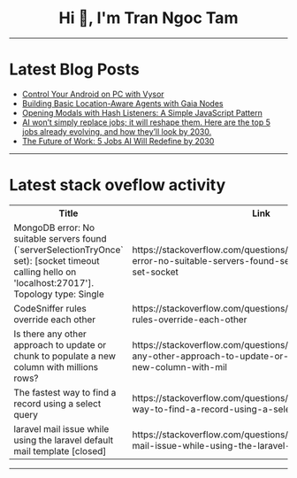 <h1 align="center">Hi 👋, I'm Tran Ngoc Tam</h1>

---

# Latest Blog Posts 
<!-- BLOG-POST-LIST:START -->
- [Control Your Android on PC with Vysor](https://dev.to/siswoyo/control-your-android-on-pc-with-vysor-h07)
- [Building Basic Location-Aware Agents with Gaia Nodes](https://dev.to/harishkotra/building-basic-location-aware-agents-with-gaia-nodes-29cc)
- [Opening Modals with Hash Listeners: A Simple JavaScript Pattern](https://dev.to/emrahg/opening-modals-with-hash-listeners-a-simple-javascript-pattern-2b77)
- [AI won’t simply replace jobs; it will reshape them. Here are the top 5 jobs already evolving, and how they’ll look by 2030.](https://dev.to/jaideepparashar/ai-wont-simply-replace-jobs-it-will-reshape-them-here-are-the-top-5-jobs-already-evolving-and-487e)
- [The Future of Work: 5 Jobs AI Will Redefine by 2030](https://dev.to/jaideepparashar/the-future-of-work-5-jobs-ai-will-redefine-by-2030-me3)
<!-- BLOG-POST-LIST:END -->

---

# Latest stack oveflow activity
<table>
  <tr><th>Title</th><th>Link</th></tr>
  <!-- STACKOVERFLOW:START --><tr><td>MongoDB error: No suitable servers found &lpar;`serverSelectionTryOnce` set&rpar;: [socket timeout calling hello on &#39;localhost:27017&#39;]. Topology type: Single</td><td>https://stackoverflow.com/questions/79760382/mongodb-error-no-suitable-servers-found-serverselectiontryonce-set-socket</td></tr><tr><td>CodeSniffer rules override each other</td><td>https://stackoverflow.com/questions/79760184/codesniffer-rules-override-each-other</td></tr><tr><td>Is there any other approach to update or chunk to populate a new column with millions rows?</td><td>https://stackoverflow.com/questions/79760094/is-there-any-other-approach-to-update-or-chunk-to-populate-a-new-column-with-mil</td></tr><tr><td>The fastest way to find a record using a select query</td><td>https://stackoverflow.com/questions/79760071/the-fastest-way-to-find-a-record-using-a-select-query</td></tr><tr><td>laravel mail issue while using the laravel default mail template [closed]</td><td>https://stackoverflow.com/questions/79759732/laravel-mail-issue-while-using-the-laravel-default-mail-template</td></tr><!-- STACKOVERFLOW:END -->
</table>

---


